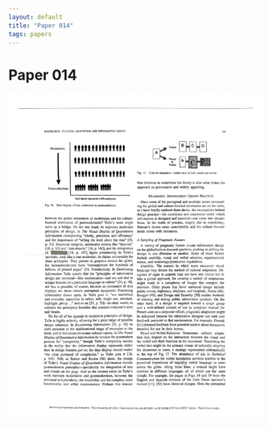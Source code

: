 ```yaml
---
layout: default
title: "Paper 014"
tags: papers
---
```


# Paper 014

<img src="/assets/scans/14.png" alt="Page with chartjunk removed" width="800"/>
